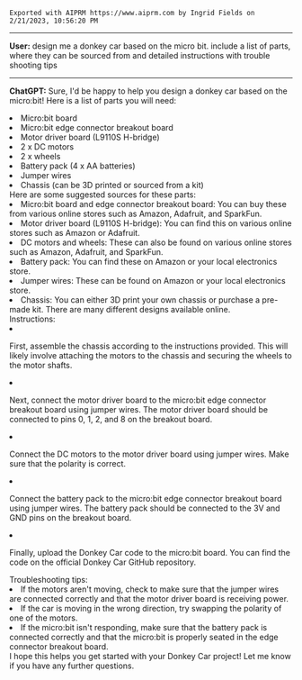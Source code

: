 
```
Exported with AIPRM https://www.aiprm.com by Ingrid Fields on 2/21/2023, 10:56:20 PM
```

---


**User:**
design me a donkey car based on the micro bit. include a list of parts, where they can be sourced from and detailed instructions with trouble shooting tips

---

**ChatGPT:**
Sure, I'd be happy to help you design a donkey car based on the micro:bit!
Here is a list of parts you will need:
<li>Micro:bit board</li><li>Micro:bit edge connector breakout board</li><li>Motor driver board (L9110S H-bridge)</li><li>2 x DC motors</li><li>2 x wheels</li><li>Battery pack (4 x AA batteries)</li><li>Jumper wires</li><li>Chassis (can be 3D printed or sourced from a kit)</li>
Here are some suggested sources for these parts:
<li>Micro:bit board and edge connector breakout board: You can buy these from various online stores such as Amazon, Adafruit, and SparkFun.</li><li>Motor driver board (L9110S H-bridge): You can find this on various online stores such as Amazon or Adafruit.</li><li>DC motors and wheels: These can also be found on various online stores such as Amazon, Adafruit, and SparkFun.</li><li>Battery pack: You can find these on Amazon or your local electronics store.</li><li>Jumper wires: These can be found on Amazon or your local electronics store.</li><li>Chassis: You can either 3D print your own chassis or purchase a pre-made kit. There are many different designs available online.</li>
Instructions:
<li><p>First, assemble the chassis according to the instructions provided. This will likely involve attaching the motors to the chassis and securing the wheels to the motor shafts.</p></li><li><p>Next, connect the motor driver board to the micro:bit edge connector breakout board using jumper wires. The motor driver board should be connected to pins 0, 1, 2, and 8 on the breakout board.</p></li><li><p>Connect the DC motors to the motor driver board using jumper wires. Make sure that the polarity is correct.</p></li><li><p>Connect the battery pack to the micro:bit edge connector breakout board using jumper wires. The battery pack should be connected to the 3V and GND pins on the breakout board.</p></li><li><p>Finally, upload the Donkey Car code to the micro:bit board. You can find the code on the official Donkey Car GitHub repository.</p></li>
Troubleshooting tips:
<li>If the motors aren't moving, check to make sure that the jumper wires are connected correctly and that the motor driver board is receiving power.</li><li>If the car is moving in the wrong direction, try swapping the polarity of one of the motors.</li><li>If the micro:bit isn't responding, make sure that the battery pack is connected correctly and that the micro:bit is properly seated in the edge connector breakout board.</li>
I hope this helps you get started with your Donkey Car project! Let me know if you have any further questions.